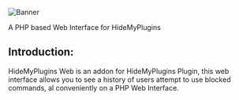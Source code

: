 ![](https://i.imgur.com/EUTlrdA.png "Banner")

A PHP based Web Interface for HideMyPlugins


## Introduction:
HideMyPlugins Web is an addon for HideMyPlugins Plugin, this web interface allows you to see a history of users attempt to use blocked commands, al conveniently on a PHP Web Interface.



